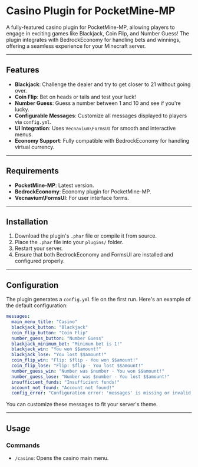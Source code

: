 # Casino Plugin for PocketMine-MP

A fully-featured casino plugin for PocketMine-MP, allowing players to engage in exciting games like Blackjack, Coin Flip, and Number Guess! The plugin integrates with BedrockEconomy for handling bets and winnings, offering a seamless experience for your Minecraft server.

---

## Features

- **Blackjack**: Challenge the dealer and try to get closer to 21 without going over.
- **Coin Flip**: Bet on heads or tails and test your luck!
- **Number Guess**: Guess a number between 1 and 10 and see if you're lucky.
- **Configurable Messages**: Customize all messages displayed to players via `config.yml`.
- **UI Integration**: Uses `Vecnavium\FormsUI` for smooth and interactive menus.
- **Economy Support**: Fully compatible with BedrockEconomy for handling virtual currency.

---

## Requirements

- **PocketMine-MP**: Latest version.
- **BedrockEconomy**: Economy plugin for PocketMine-MP.
- **Vecnavium\FormsUI**: For user interface forms.

---

## Installation

1. Download the plugin's `.phar` file or compile it from source.
2. Place the `.phar` file into your `plugins/` folder.
3. Restart your server.
4. Ensure that both BedrockEconomy and FormsUI are installed and configured properly.

---

## Configuration

The plugin generates a `config.yml` file on the first run. Here's an example of the default configuration:

```yaml
messages:
  main_menu_title: "Casino"
  blackjack_button: "Blackjack"
  coin_flip_button: "Coin Flip"
  number_guess_button: "Number Guess"
  blackjack_minimum_bet: "Minimum bet is 1!"
  blackjack_win: "You won $$amount!"
  blackjack_lose: "You lost $$amount!"
  coin_flip_win: "Flip: $flip - You won $$amount!"
  coin_flip_lose: "Flip: $flip - You lost $$amount!"
  number_guess_win: "Number was $number - You won $$amount!"
  number_guess_lose: "Number was $number - You lost $$amount!"
  insufficient_funds: "Insufficient funds!"
  account_not_found: "Account not found!"
  config_error: "Configuration error: 'messages' is missing or invalid."
```

You can customize these messages to fit your server's theme.

---

## Usage

### Commands

- `/casino`: Opens the casino main menu.


